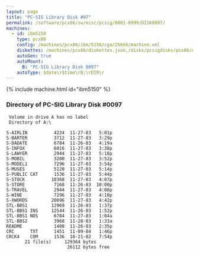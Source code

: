 ```yaml
---
layout: page
title: "PC-SIG Library Disk #97"
permalink: /software/pcx86/sw/misc/pcsig/0001-0999/DISK0097/
machines:
  - id: ibm5150
    type: pcx86
    config: /machines/pcx86/ibm/5150/cga/256kb/machine.xml
    diskettes: /machines/pcx86/diskettes.json,/disks/pcsigdisks/pcx86/diskettes.json
    autoGen: true
    autoMount:
      B: "PC-SIG Library Disk 0097"
    autoType: $date\r$time\rB:\rDIR\r
---
```


{% include machine.html id="ibm5150" %}

### Directory of PC-SIG Library Disk #0097

     Volume in drive A has no label
     Directory of A:\

    S-AIRLIN          4224  11-27-83   5:01p
    S-BARTER          3712  11-27-83   3:29p
    S-DADATE          6784  11-26-83   4:19a
    S-INFOX           6016  11-27-83   3:38p
    S-LAWYER          2944  11-27-83   5:18p
    S-MOBIL           3200  11-27-83   3:52p
    S-MODEL1          7296  11-27-83   3:54p
    S-MUSES           5120  11-27-83   5:14p
    S-PUBLIC CAT      1536  11-27-83   5:44p
    S-STOCK          10368  11-27-83   4:07p
    S-STORE           7168  11-26-83  10:00p
    S-TRAVEL          2944  11-27-83   4:08p
    S-WINE            7296  11-27-83   4:10p
    S-XWORDS         20096  11-27-83   4:42p
    STL-BBS1         12969  11-26-83   1:37p
    STL-BBS1 INS     12544  11-26-83   1:52p
    STL-BBS1 NOS      6784  11-27-83   1:04a
    STL-BBS2          3968  11-28-83   1:33a
    README            1408  11-26-83   2:35p
    CRC      TXT      1451  11-09-84   1:46p
    CRCK4    COM      1536  10-21-82   7:54p
           21 file(s)     129364 bytes
                           26112 bytes free
